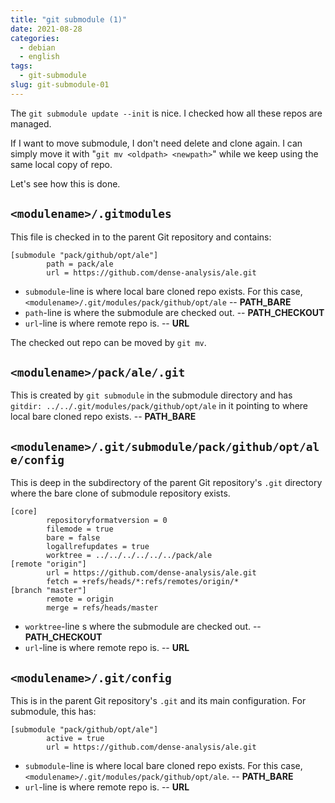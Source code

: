 ```yaml
---
title: "git submodule (1)"
date: 2021-08-28
categories:
  - debian
  - english
tags:
  - git-submodule
slug: git-submodule-01
---
```


The `git submodule update --init` is nice.  I checked how all these repos are managed.

If I want to move submodule, I don't need delete and clone again.  I can simply move it with "`git mv <oldpath> <newpath>`" while we keep using the same local copy of repo.

Let's see how this is done.

## `<modulename>/.gitmodules`

This file is checked in to the parent Git repository and contains:

```
[submodule "pack/github/opt/ale"]
        path = pack/ale
        url = https://github.com/dense-analysis/ale.git
```

* `submodule`-line is where local bare cloned repo exists.  For this case, 
   `<modulename>/.git/modules/pack/github/opt/ale` -- **PATH_BARE**
* `path`-line is where the submodule are checked out. -- **PATH_CHECKOUT**
* `url`-line is where remote repo is. -- **URL**


The checked out repo can be moved by `git mv`.

## `<modulename>/pack/ale/.git`

This is created by `git submodule` in the submodule directory and has `gitdir: ../../.git/modules/pack/github/opt/ale` in it pointing to where local bare cloned repo exists. -- **PATH_BARE**

## `<modulename>/.git/submodule/pack/github/opt/ale/config`

This is deep in the subdirectory of the parent Git repository's `.git` directory where the bare clone of submodule repository exists.

```
[core]
        repositoryformatversion = 0
        filemode = true
        bare = false
        logallrefupdates = true
        worktree = ../../../../../../pack/ale
[remote "origin"]
        url = https://github.com/dense-analysis/ale.git
        fetch = +refs/heads/*:refs/remotes/origin/*
[branch "master"]
        remote = origin
        merge = refs/heads/master
```

* `worktree`-line s where the submodule are checked out.  -- **PATH_CHECKOUT**
* `url`-line is where remote repo is. -- **URL**


## `<modulename>/.git/config`

This is in the parent Git repository's `.git` and its main configuration.  For submodule, this has:

```
[submodule "pack/github/opt/ale"]
        active = true
        url = https://github.com/dense-analysis/ale.git
```

* `submodule`-line is where local bare cloned repo exists.  For this case, 
   `<modulename>/.git/modules/pack/github/opt/ale`.  -- **PATH_BARE**
* `url`-line is where remote repo is.  -- **URL**



